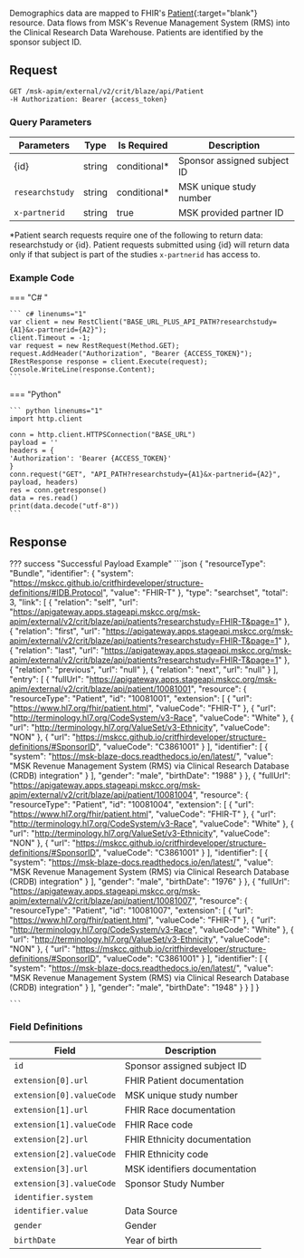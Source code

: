 Demographics data are mapped to FHIR's [Patient](http://hl7.org/fhir/patient.html){:target="blank"} resource. Data flows from MSK's Revenue Management System (RMS) into the Clinical Research Data Warehouse. Patients are identified by the sponsor subject ID.

## Request

```
GET /msk-apim/external/v2/crit/blaze/api/Patient
-H Authorization: Bearer {access_token}
```
### Query Parameters
| Parameters      | Type    | Is Required  | Description                          |
| --------------  | ------- | ------------ | ------------------------------------ |
| {id}            | string  | conditional* | Sponsor assigned subject ID          |
| `researchstudy` | string  | conditional* | MSK unique study number              |
| `x-partnerid`   | string  | true         | MSK provided partner ID              |

*Patient search requests require one of the following to return data: researchstudy or {id}. Patient requests submitted using {id} will return data only if that subject is part of the studies `x-partnerid` has access to.

### Example Code
=== "C# "

    ``` c# linenums="1"
    var client = new RestClient("BASE_URL_PLUS_API_PATH?researchstudy={A1}&x-partnerid={A2}");
    client.Timeout = -1;
    var request = new RestRequest(Method.GET);
    request.AddHeader("Authorization", "Bearer {ACCESS_TOKEN}");
    IRestResponse response = client.Execute(request);
    Console.WriteLine(response.Content);
    ```

=== "Python"

    ``` python linenums="1"
    import http.client

    conn = http.client.HTTPSConnection("BASE_URL")
    payload = ''
    headers = {
    'Authorization': 'Bearer {ACCESS_TOKEN}'
    }
    conn.request("GET", "API_PATH?researchstudy={A1}&x-partnerid={A2}", payload, headers)
    res = conn.getresponse()
    data = res.read()
    print(data.decode("utf-8"))
    ```

## Response

??? success "Successful Payload Example"
    ```json
    {
    "resourceType": "Bundle",
    "identifier": {
        "system": "https://mskcc.github.io/critfhirdeveloper/structure-definitions/#IDB.Protocol",
        "value": "FHIR-T"
    },
    "type": "searchset",
    "total": 3,
    "link": [
        {
            "relation": "self",
            "url": "https://apigateway.apps.stageapi.mskcc.org/msk-apim/external/v2/crit/blaze/api/patients?researchstudy=FHIR-T&page=1"
        },
        {
            "relation": "first",
            "url": "https://apigateway.apps.stageapi.mskcc.org/msk-apim/external/v2/crit/blaze/api/patients?researchstudy=FHIR-T&page=1"
        },
        {
            "relation": "last",
            "url": "https://apigateway.apps.stageapi.mskcc.org/msk-apim/external/v2/crit/blaze/api/patients?researchstudy=FHIR-T&page=1"
        },
        {
            "relation": "previous",
            "url": "null"
        },
        {
            "relation": "next",
            "url": "null"
        }
    ],
    "entry": [
        {
            "fullUrl": "https://apigateway.apps.stageapi.mskcc.org/msk-apim/external/v2/crit/blaze/api/patient/10081001",
            "resource": {
                "resourceType": "Patient",
                "id": "10081001",
                "extension": [
                    {
                        "url": "https://www.hl7.org/fhir/patient.html",
                        "valueCode": "FHIR-T"
                    },
                    {
                        "url": "http://terminology.hl7.org/CodeSystem/v3-Race",
                        "valueCode": "White"
                    },
                    {
                        "url": "http://terminology.hl7.org/ValueSet/v3-Ethnicity",
                        "valueCode": "NON"
                    },
                    {
                        "url": "https://mskcc.github.io/critfhirdeveloper/structure-definitions/#SponsorID",
                        "valueCode": "C3861001"
                    }
                ],
                "identifier": [
                    {
                        "system": "https://msk-blaze-docs.readthedocs.io/en/latest/",
                        "value": "MSK Revenue Management System (RMS) via Clinical Research Database (CRDB) integration"
                    }
                ],
                "gender": "male",
                "birthDate": "1988"
            }
        },
        {
            "fullUrl": "https://apigateway.apps.stageapi.mskcc.org/msk-apim/external/v2/crit/blaze/api/patient/10081004",
            "resource": {
                "resourceType": "Patient",
                "id": "10081004",
                "extension": [
                    {
                        "url": "https://www.hl7.org/fhir/patient.html",
                        "valueCode": "FHIR-T"
                    },
                    {
                        "url": "http://terminology.hl7.org/CodeSystem/v3-Race",
                        "valueCode": "White"
                    },
                    {
                        "url": "http://terminology.hl7.org/ValueSet/v3-Ethnicity",
                        "valueCode": "NON"
                    },
                    {
                        "url": "https://mskcc.github.io/critfhirdeveloper/structure-definitions/#SponsorID",
                        "valueCode": "C3861001"
                    }
                ],
                "identifier": [
                    {
                        "system": "https://msk-blaze-docs.readthedocs.io/en/latest/",
                        "value": "MSK Revenue Management System (RMS) via Clinical Research Database (CRDB) integration"
                    }
                ],
                "gender": "male",
                "birthDate": "1976"
            }
        },
        {
            "fullUrl": "https://apigateway.apps.stageapi.mskcc.org/msk-apim/external/v2/crit/blaze/api/patient/10081007",
            "resource": {
                "resourceType": "Patient",
                "id": "10081007",
                "extension": [
                    {
                        "url": "https://www.hl7.org/fhir/patient.html",
                        "valueCode": "FHIR-T"
                    },
                    {
                        "url": "http://terminology.hl7.org/CodeSystem/v3-Race",
                        "valueCode": "White"
                    },
                    {
                        "url": "http://terminology.hl7.org/ValueSet/v3-Ethnicity",
                        "valueCode": "NON"
                    },
                    {
                        "url": "https://mskcc.github.io/critfhirdeveloper/structure-definitions/#SponsorID",
                        "valueCode": "C3861001"
                    }
                ],
                "identifier": [
                    {
                        "system": "https://msk-blaze-docs.readthedocs.io/en/latest/",
                        "value": "MSK Revenue Management System (RMS) via Clinical Research Database (CRDB) integration"
                    }
                ],
                "gender": "male",
                "birthDate": "1948"
            }
        }
    ]
    }
  
    ```

### Field Definitions

|  Field                        | Description                     |
| ----------------------------- | ----------------------------    |
| `id`                          | Sponsor assigned subject ID     |
| `extension[0].url`            | FHIR Patient documentation      |
| `extension[0].valueCode`      | MSK unique study number         |
| `extension[1].url`            | FHIR Race documentation         |
| `extension[1].valueCode`      | FHIR Race code                  |
| `extension[2].url`            | FHIR Ethnicity documentation    |
| `extension[2].valueCode`      | FHIR Ethnicity code             |
| `extension[3].url`            | MSK identifiers documentation   |
| `extension[3].valueCode`      | Sponsor Study Number            |
| `identifier.system`           |
| `identifier.value`            | Data Source                     |
| `gender`                      | Gender                          |
| `birthDate`                   | Year of birth                   |